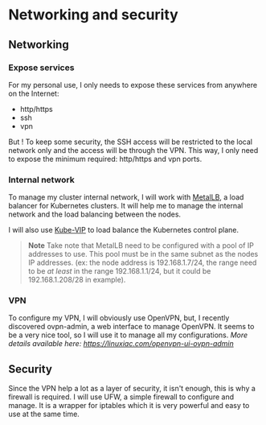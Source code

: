 # Networking and security

## Networking

### Expose services

For my personal use, I only needs to expose these services from anywhere on the Internet:

- http/https
- ssh
- vpn

But ! To keep some security, the SSH access will be restricted to the local network only and the access will be through the VPN.
This way, I only need to expose the minimum required: http/https and vpn ports.

### Internal network

To manage my cluster internal network, I will work with [MetalLB](https://metallb.universe.tf/), a load balancer for Kubernetes clusters.
It will help me to manage the internal network and the load balancing between the nodes.

I will also use [Kube-VIP](https://kube-vip.io) to load balance the Kubernetes control plane.

> **Note**
> Take note that MetalLB need to be configured with a pool of IP addresses to use. This pool must be in the same subnet as the nodes IP addresses. (ex: the node address is 192.168.1.7/24, the range need to be
> _at least_ in the range 192.168.1.1/24, but it could be 192.168.1.208/28 in example).

### VPN

To configure my VPN, I will obviously use OpenVPN, but, I recently discovered ovpn-admin, a web interface to manage OpenVPN.
It seems to be a very nice tool, so I will use it to manage all my configurations.
_More details available here: https://linuxiac.com/openvpn-ui-ovpn-admin_

## Security

Since the VPN help a lot as a layer of security, it isn't enough, this is why a firewall is required.
I will use UFW, a simple firewall to configure and manage. It is a wrapper for iptables which it is very powerful and
easy to use at the same time.
